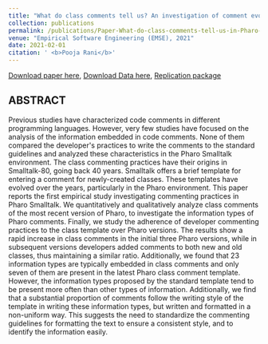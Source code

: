 ```yaml
---
title: "What do class comments tell us? An investigation of comment evolution and practices in Pharo"
collection: publications
permalink: /publications/Paper-What-do-class-comments-tell-us-in-Pharo-Smalltalk
venue: "Empirical Software Engineering (EMSE), 2021"
date: 2021-02-01
citation: ' <b>Pooja Rani</b>'
---
```


[Download paper here](https://arxiv.org/abs/2005.11583), 
[Download Data here](10.5281/zenodo.3374819), 
[Replication package](https://github.com/poojaruhal/CommentAnalysisInPharo)

## ABSTRACT
Previous studies have characterized code comments in different programming languages. 
However, very few studies have focused on the analysis of the information embedded in code comments. 
None of them compared the developer's practices to write the comments to the standard guidelines and analyzed these characteristics in the Pharo Smalltalk environment. 
The class commenting practices have their origins in Smalltalk-80, going back 40 years. 
Smalltalk offers a brief template for entering a comment for newly-created classes. 
These templates have evolved over the years, particularly in the Pharo environment. 
This paper reports the first empirical study investigating commenting practices in Pharo Smalltalk. 
We quantitatively and qualitatively analyze class comments of the most recent version of Pharo, to investigate the information types of Pharo comments. 
Finally, we study the adherence of developer commenting practices to the class template over Pharo versions. 
The results show a rapid increase in class comments in the initial three Pharo versions, while in subsequent versions developers added comments to both new and old classes, thus maintaining a similar ratio. 
Additionally, we found that 23 information types are typically embedded in class comments and only seven of them are present in the latest Pharo class comment template. 
However, the information types proposed by the standard template tend to be present more often than other types of information. 
Additionally, we find that a substantial proportion of comments follow the writing style of the template in writing these information types, but written and formatted in a non-uniform way. 
This suggests the need to standardize the commenting guidelines for formatting the text to ensure a consistent style, and to identify the information easily.
